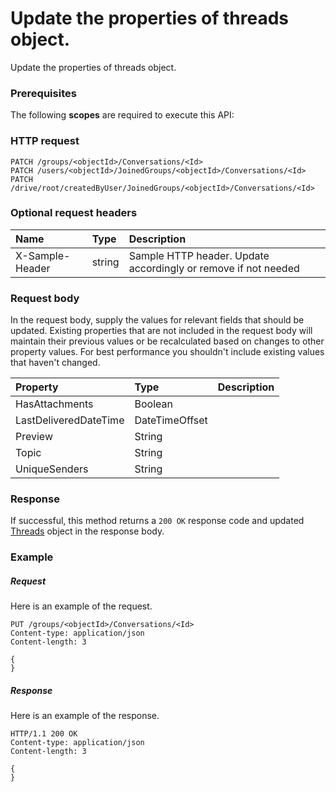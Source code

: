 # Update the properties of threads object.

Update the properties of threads object.
### Prerequisites
The following **scopes** are required to execute this API: 
### HTTP request
<!-- { "blockType": "ignored" } -->
```http
PATCH /groups/<objectId>/Conversations/<Id>
PATCH /users/<objectId>/JoinedGroups/<objectId>/Conversations/<Id>
PATCH /drive/root/createdByUser/JoinedGroups/<objectId>/Conversations/<Id>
```
### Optional request headers
| Name       | Type | Description|
|:-----------|:------|:----------|
| X-Sample-Header  | string  | Sample HTTP header. Update accordingly or remove if not needed|

### Request body
In the request body, supply the values for relevant fields that should be updated. Existing properties that are not included in the request body will maintain their previous values or be recalculated based on changes to other property values. For best performance you shouldn't include existing values that haven't changed.

| Property	   | Type	|Description|
|:---------------|:--------|:----------|
|HasAttachments|Boolean||
|LastDeliveredDateTime|DateTimeOffset||
|Preview|String||
|Topic|String||
|UniqueSenders|String||

### Response
If successful, this method returns a `200 OK` response code and updated [Threads](../resources/threads.md) object in the response body.
### Example
##### Request
Here is an example of the request.
<!-- {
  "blockType": "request",
  "name": "update_threads"
}-->
```http
PUT /groups/<objectId>/Conversations/<Id>
Content-type: application/json
Content-length: 3

{
}
```
##### Response
Here is an example of the response.
<!-- {
  "blockType": "response",
  "truncated": false,
  "@odata.type": "microsoft.graph.threads"
} -->
```http
HTTP/1.1 200 OK
Content-type: application/json
Content-length: 3

{
}
```

<!-- uuid: dc544a84-d0b4-4dfa-b55f-0cdebf625db8
2015-10-25 13:21:39 UTC -->
<!-- {
  "type": "#page.annotation",
  "description": "Update the properties of threads object.",
  "keywords": "",
  "section": "documentation",
  "tocPath": ""
}-->